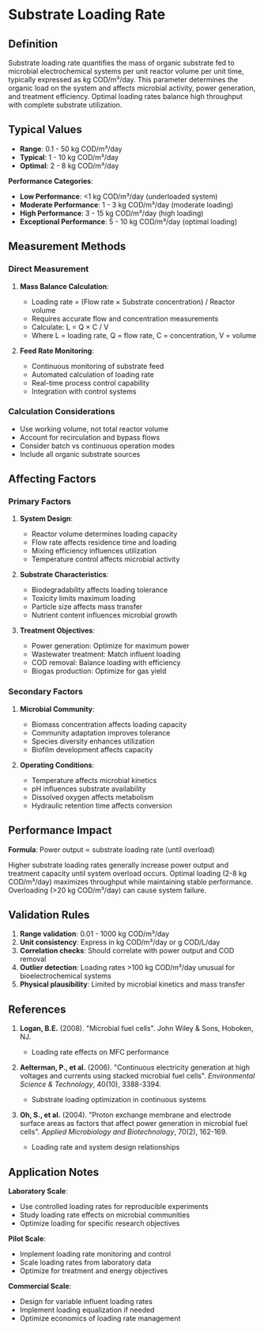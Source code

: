 <!--
Parameter ID: substrate_loading_rate
Category: biological
Generated: 2025-01-16T12:31:00.000Z
-->

# Substrate Loading Rate

## Definition

Substrate loading rate quantifies the mass of organic substrate fed to microbial
electrochemical systems per unit reactor volume per unit time, typically
expressed as kg COD/m³/day. This parameter determines the organic load on the
system and affects microbial activity, power generation, and treatment
efficiency. Optimal loading rates balance high throughput with complete
substrate utilization.

## Typical Values

- **Range**: 0.1 - 50 kg COD/m³/day
- **Typical**: 1 - 10 kg COD/m³/day
- **Optimal**: 2 - 8 kg COD/m³/day

**Performance Categories**:

- **Low Performance**: <1 kg COD/m³/day (underloaded system)
- **Moderate Performance**: 1 - 3 kg COD/m³/day (moderate loading)
- **High Performance**: 3 - 15 kg COD/m³/day (high loading)
- **Exceptional Performance**: 5 - 10 kg COD/m³/day (optimal loading)

## Measurement Methods

### Direct Measurement

1. **Mass Balance Calculation**:
   - Loading rate = (Flow rate × Substrate concentration) / Reactor volume
   - Requires accurate flow and concentration measurements
   - Calculate: L = Q × C / V
   - Where L = loading rate, Q = flow rate, C = concentration, V = volume

2. **Feed Rate Monitoring**:
   - Continuous monitoring of substrate feed
   - Automated calculation of loading rate
   - Real-time process control capability
   - Integration with control systems

### Calculation Considerations

- Use working volume, not total reactor volume
- Account for recirculation and bypass flows
- Consider batch vs continuous operation modes
- Include all organic substrate sources

## Affecting Factors

### Primary Factors

1. **System Design**:
   - Reactor volume determines loading capacity
   - Flow rate affects residence time and loading
   - Mixing efficiency influences utilization
   - Temperature control affects microbial activity

2. **Substrate Characteristics**:
   - Biodegradability affects loading tolerance
   - Toxicity limits maximum loading
   - Particle size affects mass transfer
   - Nutrient content influences microbial growth

3. **Treatment Objectives**:
   - Power generation: Optimize for maximum power
   - Wastewater treatment: Match influent loading
   - COD removal: Balance loading with efficiency
   - Biogas production: Optimize for gas yield

### Secondary Factors

1. **Microbial Community**:
   - Biomass concentration affects loading capacity
   - Community adaptation improves tolerance
   - Species diversity enhances utilization
   - Biofilm development affects capacity

2. **Operating Conditions**:
   - Temperature affects microbial kinetics
   - pH influences substrate availability
   - Dissolved oxygen affects metabolism
   - Hydraulic retention time affects conversion

## Performance Impact

**Formula**: Power output ∝ substrate loading rate (until overload)

Higher substrate loading rates generally increase power output and treatment
capacity until system overload occurs. Optimal loading (2-8 kg COD/m³/day)
maximizes throughput while maintaining stable performance. Overloading (>20 kg
COD/m³/day) can cause system failure.

## Validation Rules

1. **Range validation**: 0.01 - 1000 kg COD/m³/day
2. **Unit consistency**: Express in kg COD/m³/day or g COD/L/day
3. **Correlation checks**: Should correlate with power output and COD removal
4. **Outlier detection**: Loading rates >100 kg COD/m³/day unusual for
   bioelectrochemical systems
5. **Physical plausibility**: Limited by microbial kinetics and mass transfer

## References

1. **Logan, B.E.** (2008). "Microbial fuel cells". John Wiley & Sons, Hoboken,
   NJ.
   - Loading rate effects on MFC performance

2. **Aelterman, P., et al.** (2006). "Continuous electricity generation at high
   voltages and currents using stacked microbial fuel cells". _Environmental
   Science & Technology_, 40(10), 3388-3394.
   - Substrate loading optimization in continuous systems

3. **Oh, S., et al.** (2004). "Proton exchange membrane and electrode surface
   areas as factors that affect power generation in microbial fuel cells".
   _Applied Microbiology and Biotechnology_, 70(2), 162-169.
   - Loading rate and system design relationships

## Application Notes

**Laboratory Scale**:

- Use controlled loading rates for reproducible experiments
- Study loading rate effects on microbial communities
- Optimize loading for specific research objectives

**Pilot Scale**:

- Implement loading rate monitoring and control
- Scale loading rates from laboratory data
- Optimize for treatment and energy objectives

**Commercial Scale**:

- Design for variable influent loading rates
- Implement loading equalization if needed
- Optimize economics of loading rate management
